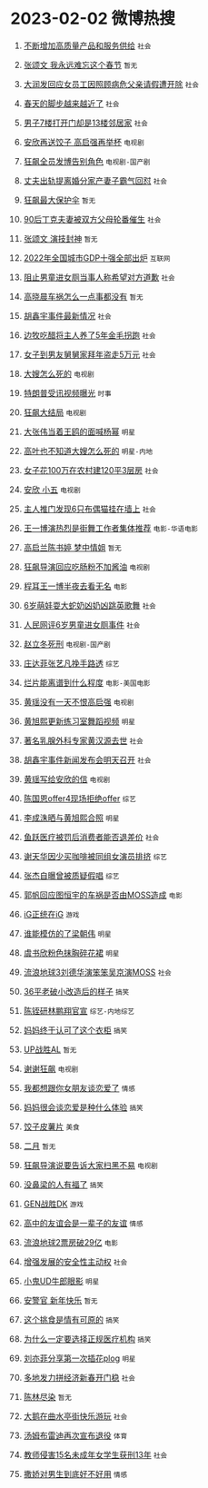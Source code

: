 # 2023-02-02 微博热搜 
1. [不断增加高质量产品和服务供给](https://m.weibo.cn/search?containerid=100103type%3D1%26t%3D10%26q%3D%23%E4%B8%8D%E6%96%AD%E5%A2%9E%E5%8A%A0%E9%AB%98%E8%B4%A8%E9%87%8F%E4%BA%A7%E5%93%81%E5%92%8C%E6%9C%8D%E5%8A%A1%E4%BE%9B%E7%BB%99%23&stream_entry_id=51&isnewpage=1&extparam=seat%3D1%26filter_type%3Drealtimehot%26c_type%3D51%26pos%3D0%26cate%3D10103%26dgr%3D0%26display_time%3D1675292669%26pre_seqid%3D167529266962501695498&luicode=10000011&lfid=106003type%3D25%26t%3D3%26disable_hot%3D1%26filter_type%3Drealtimehot) `社会` 

2. [张颂文 我永远难忘这个春节](https://m.weibo.cn/search?containerid=100103type%3D1%26t%3D10%26q%3D%E5%BC%A0%E9%A2%82%E6%96%87+%E6%88%91%E6%B0%B8%E8%BF%9C%E9%9A%BE%E5%BF%98%E8%BF%99%E4%B8%AA%E6%98%A5%E8%8A%82&stream_entry_id=31&isnewpage=1&extparam=seat%3D1%26q%3D%25E5%25BC%25A0%25E9%25A2%2582%25E6%2596%2587%2520%25E6%2588%2591%25E6%25B0%25B8%25E8%25BF%259C%25E9%259A%25BE%25E5%25BF%2598%25E8%25BF%2599%25E4%25B8%25AA%25E6%2598%25A5%25E8%258A%2582%26c_type%3D31%26dgr%3D0%26pos%3D0%26cate%3D5001%26band_rank%3D1%26lcate%3D5001%26filter_type%3Drealtimehot%26stream_entry_id%3D31%26realpos%3D1%26flag%3D16%26display_time%3D1675292669%26pre_seqid%3D167529266962501695498&luicode=10000011&lfid=106003type%3D25%26t%3D3%26disable_hot%3D1%26filter_type%3Drealtimehot) `暂无` 

3. [大润发回应女员工因照顾病危父亲请假遭开除](https://m.weibo.cn/search?containerid=100103type%3D1%26t%3D10%26q%3D%23%E5%A4%A7%E6%B6%A6%E5%8F%91%E5%9B%9E%E5%BA%94%E5%A5%B3%E5%91%98%E5%B7%A5%E5%9B%A0%E7%85%A7%E9%A1%BE%E7%97%85%E5%8D%B1%E7%88%B6%E4%BA%B2%E8%AF%B7%E5%81%87%E9%81%AD%E5%BC%80%E9%99%A4%23&stream_entry_id=31&isnewpage=1&extparam=seat%3D1%26q%3D%2523%25E5%25A4%25A7%25E6%25B6%25A6%25E5%258F%2591%25E5%259B%259E%25E5%25BA%2594%25E5%25A5%25B3%25E5%2591%2598%25E5%25B7%25A5%25E5%259B%25A0%25E7%2585%25A7%25E9%25A1%25BE%25E7%2597%2585%25E5%258D%25B1%25E7%2588%25B6%25E4%25BA%25B2%25E8%25AF%25B7%25E5%2581%2587%25E9%2581%25AD%25E5%25BC%2580%25E9%2599%25A4%2523%26c_type%3D31%26dgr%3D0%26pos%3D1%26cate%3D5001%26band_rank%3D2%26lcate%3D5001%26filter_type%3Drealtimehot%26stream_entry_id%3D31%26realpos%3D2%26flag%3D0%26display_time%3D1675292669%26pre_seqid%3D167529266962501695498&luicode=10000011&lfid=106003type%3D25%26t%3D3%26disable_hot%3D1%26filter_type%3Drealtimehot) `社会` 

4. [春天的脚步越来越近了](https://m.weibo.cn/search?containerid=100103type%3D1%26t%3D10%26q%3D%23%E6%98%A5%E5%A4%A9%E7%9A%84%E8%84%9A%E6%AD%A5%E8%B6%8A%E6%9D%A5%E8%B6%8A%E8%BF%91%E4%BA%86%23&stream_entry_id=31&isnewpage=1&extparam=seat%3D1%26q%3D%2523%25E6%2598%25A5%25E5%25A4%25A9%25E7%259A%2584%25E8%2584%259A%25E6%25AD%25A5%25E8%25B6%258A%25E6%259D%25A5%25E8%25B6%258A%25E8%25BF%2591%25E4%25BA%2586%2523%26c_type%3D31%26dgr%3D0%26pos%3D2%26cate%3D5001%26band_rank%3D3%26lcate%3D5001%26filter_type%3Drealtimehot%26stream_entry_id%3D31%26realpos%3D3%26flag%3D0%26display_time%3D1675292669%26pre_seqid%3D167529266962501695498&luicode=10000011&lfid=106003type%3D25%26t%3D3%26disable_hot%3D1%26filter_type%3Drealtimehot) `社会` 

5. [男子7楼打开门却是13楼邻居家](https://m.weibo.cn/search?containerid=100103type%3D1%26t%3D10%26q%3D%23%E7%94%B7%E5%AD%907%E6%A5%BC%E6%89%93%E5%BC%80%E9%97%A8%E5%8D%B4%E6%98%AF13%E6%A5%BC%E9%82%BB%E5%B1%85%E5%AE%B6%23&stream_entry_id=31&isnewpage=1&extparam=seat%3D1%26q%3D%2523%25E7%2594%25B7%25E5%25AD%25907%25E6%25A5%25BC%25E6%2589%2593%25E5%25BC%2580%25E9%2597%25A8%25E5%258D%25B4%25E6%2598%25AF13%25E6%25A5%25BC%25E9%2582%25BB%25E5%25B1%2585%25E5%25AE%25B6%2523%26c_type%3D31%26dgr%3D0%26pos%3D3%26cate%3D5001%26band_rank%3D4%26lcate%3D5001%26filter_type%3Drealtimehot%26stream_entry_id%3D31%26realpos%3D4%26flag%3D0%26display_time%3D1675292669%26pre_seqid%3D167529266962501695498&luicode=10000011&lfid=106003type%3D25%26t%3D3%26disable_hot%3D1%26filter_type%3Drealtimehot) `社会` 

6. [安欣再送饺子 高启强再举杯](https://m.weibo.cn/search?containerid=100103type%3D1%26t%3D10%26q%3D%23%E5%AE%89%E6%AC%A3%E5%86%8D%E9%80%81%E9%A5%BA%E5%AD%90+%E9%AB%98%E5%90%AF%E5%BC%BA%E5%86%8D%E4%B8%BE%E6%9D%AF%23&stream_entry_id=31&isnewpage=1&extparam=seat%3D1%26q%3D%2523%25E5%25AE%2589%25E6%25AC%25A3%25E5%2586%258D%25E9%2580%2581%25E9%25A5%25BA%25E5%25AD%2590%2520%25E9%25AB%2598%25E5%2590%25AF%25E5%25BC%25BA%25E5%2586%258D%25E4%25B8%25BE%25E6%259D%25AF%2523%26c_type%3D31%26dgr%3D0%26pos%3D4%26cate%3D5001%26band_rank%3D5%26lcate%3D5001%26filter_type%3Drealtimehot%26stream_entry_id%3D31%26realpos%3D5%26flag%3D16%26display_time%3D1675292669%26pre_seqid%3D167529266962501695498&luicode=10000011&lfid=106003type%3D25%26t%3D3%26disable_hot%3D1%26filter_type%3Drealtimehot) `电视剧` 

7. [狂飙全员发博告别角色](https://m.weibo.cn/search?containerid=100103type%3D1%26t%3D10%26q%3D%23%E7%8B%82%E9%A3%99%E5%85%A8%E5%91%98%E5%8F%91%E5%8D%9A%E5%91%8A%E5%88%AB%E8%A7%92%E8%89%B2%23&stream_entry_id=31&isnewpage=1&extparam=seat%3D1%26q%3D%2523%25E7%258B%2582%25E9%25A3%2599%25E5%2585%25A8%25E5%2591%2598%25E5%258F%2591%25E5%258D%259A%25E5%2591%258A%25E5%2588%25AB%25E8%25A7%2592%25E8%2589%25B2%2523%26c_type%3D31%26dgr%3D0%26pos%3D5%26cate%3D5001%26band_rank%3D6%26lcate%3D5001%26filter_type%3Drealtimehot%26stream_entry_id%3D31%26realpos%3D6%26flag%3D16%26display_time%3D1675292669%26pre_seqid%3D167529266962501695498&luicode=10000011&lfid=106003type%3D25%26t%3D3%26disable_hot%3D1%26filter_type%3Drealtimehot) `电视剧-国产剧` 

8. [丈夫出轨提离婚分家产妻子霸气回怼](https://m.weibo.cn/search?containerid=100103type%3D1%26t%3D10%26q%3D%23%E4%B8%88%E5%A4%AB%E5%87%BA%E8%BD%A8%E6%8F%90%E7%A6%BB%E5%A9%9A%E5%88%86%E5%AE%B6%E4%BA%A7%E5%A6%BB%E5%AD%90%E9%9C%B8%E6%B0%94%E5%9B%9E%E6%80%BC%23&stream_entry_id=31&isnewpage=1&extparam=seat%3D1%26q%3D%2523%25E4%25B8%2588%25E5%25A4%25AB%25E5%2587%25BA%25E8%25BD%25A8%25E6%258F%2590%25E7%25A6%25BB%25E5%25A9%259A%25E5%2588%2586%25E5%25AE%25B6%25E4%25BA%25A7%25E5%25A6%25BB%25E5%25AD%2590%25E9%259C%25B8%25E6%25B0%2594%25E5%259B%259E%25E6%2580%25BC%2523%26c_type%3D31%26dgr%3D0%26pos%3D6%26cate%3D5001%26band_rank%3D7%26lcate%3D5001%26filter_type%3Drealtimehot%26stream_entry_id%3D31%26realpos%3D7%26flag%3D0%26display_time%3D1675292669%26pre_seqid%3D167529266962501695498&luicode=10000011&lfid=106003type%3D25%26t%3D3%26disable_hot%3D1%26filter_type%3Drealtimehot) `社会` 

9. [狂飙最大保护伞](https://m.weibo.cn/search?containerid=100103type%3D1%26t%3D10%26q%3D%23%E7%8B%82%E9%A3%99%E6%9C%80%E5%A4%A7%E4%BF%9D%E6%8A%A4%E4%BC%9E%23&stream_entry_id=31&isnewpage=1&extparam=seat%3D1%26q%3D%2523%25E7%258B%2582%25E9%25A3%2599%25E6%259C%2580%25E5%25A4%25A7%25E4%25BF%259D%25E6%258A%25A4%25E4%25BC%259E%2523%26c_type%3D31%26dgr%3D0%26pos%3D7%26cate%3D5001%26band_rank%3D8%26lcate%3D5001%26filter_type%3Drealtimehot%26stream_entry_id%3D31%26realpos%3D8%26flag%3D0%26display_time%3D1675292669%26pre_seqid%3D167529266962501695498&luicode=10000011&lfid=106003type%3D25%26t%3D3%26disable_hot%3D1%26filter_type%3Drealtimehot) `暂无` 

10. [90后丁克夫妻被双方父母轮番催生](https://m.weibo.cn/search?containerid=100103type%3D1%26t%3D10%26q%3D%2390%E5%90%8E%E4%B8%81%E5%85%8B%E5%A4%AB%E5%A6%BB%E8%A2%AB%E5%8F%8C%E6%96%B9%E7%88%B6%E6%AF%8D%E8%BD%AE%E7%95%AA%E5%82%AC%E7%94%9F%23&stream_entry_id=31&isnewpage=1&extparam=seat%3D1%26q%3D%252390%25E5%2590%258E%25E4%25B8%2581%25E5%2585%258B%25E5%25A4%25AB%25E5%25A6%25BB%25E8%25A2%25AB%25E5%258F%258C%25E6%2596%25B9%25E7%2588%25B6%25E6%25AF%258D%25E8%25BD%25AE%25E7%2595%25AA%25E5%2582%25AC%25E7%2594%259F%2523%26c_type%3D31%26dgr%3D0%26pos%3D8%26cate%3D5001%26band_rank%3D9%26lcate%3D5001%26filter_type%3Drealtimehot%26stream_entry_id%3D31%26realpos%3D9%26flag%3D0%26display_time%3D1675292669%26pre_seqid%3D167529266962501695498&luicode=10000011&lfid=106003type%3D25%26t%3D3%26disable_hot%3D1%26filter_type%3Drealtimehot) `社会` 

11. [张颂文 演技封神](https://m.weibo.cn/search?containerid=100103type%3D1%26t%3D10%26q%3D%E5%BC%A0%E9%A2%82%E6%96%87+%E6%BC%94%E6%8A%80%E5%B0%81%E7%A5%9E&stream_entry_id=31&isnewpage=1&extparam=seat%3D1%26q%3D%25E5%25BC%25A0%25E9%25A2%2582%25E6%2596%2587%2520%25E6%25BC%2594%25E6%258A%2580%25E5%25B0%2581%25E7%25A5%259E%26c_type%3D31%26dgr%3D0%26pos%3D9%26cate%3D5001%26band_rank%3D10%26lcate%3D5001%26filter_type%3Drealtimehot%26stream_entry_id%3D31%26realpos%3D10%26flag%3D0%26display_time%3D1675292669%26pre_seqid%3D167529266962501695498&luicode=10000011&lfid=106003type%3D25%26t%3D3%26disable_hot%3D1%26filter_type%3Drealtimehot) `暂无` 

12. [2022年全国城市GDP十强全部出炉](https://m.weibo.cn/search?containerid=100103type%3D1%26t%3D10%26q%3D%232022%E5%B9%B4%E5%85%A8%E5%9B%BD%E5%9F%8E%E5%B8%82GDP%E5%8D%81%E5%BC%BA%E5%85%A8%E9%83%A8%E5%87%BA%E7%82%89%23&stream_entry_id=31&isnewpage=1&extparam=seat%3D1%26q%3D%25232022%25E5%25B9%25B4%25E5%2585%25A8%25E5%259B%25BD%25E5%259F%258E%25E5%25B8%2582GDP%25E5%258D%2581%25E5%25BC%25BA%25E5%2585%25A8%25E9%2583%25A8%25E5%2587%25BA%25E7%2582%2589%2523%26c_type%3D31%26dgr%3D0%26pos%3D10%26cate%3D5001%26band_rank%3D11%26lcate%3D5001%26filter_type%3Drealtimehot%26stream_entry_id%3D31%26realpos%3D11%26flag%3D1%26display_time%3D1675292669%26pre_seqid%3D167529266962501695498&luicode=10000011&lfid=106003type%3D25%26t%3D3%26disable_hot%3D1%26filter_type%3Drealtimehot) `互联网` 

13. [阻止男童进女厕当事人称希望对方道歉](https://m.weibo.cn/search?containerid=100103type%3D1%26t%3D10%26q%3D%23%E9%98%BB%E6%AD%A2%E7%94%B7%E7%AB%A5%E8%BF%9B%E5%A5%B3%E5%8E%95%E5%BD%93%E4%BA%8B%E4%BA%BA%E7%A7%B0%E5%B8%8C%E6%9C%9B%E5%AF%B9%E6%96%B9%E9%81%93%E6%AD%89%23&stream_entry_id=31&isnewpage=1&extparam=seat%3D1%26q%3D%2523%25E9%2598%25BB%25E6%25AD%25A2%25E7%2594%25B7%25E7%25AB%25A5%25E8%25BF%259B%25E5%25A5%25B3%25E5%258E%2595%25E5%25BD%2593%25E4%25BA%258B%25E4%25BA%25BA%25E7%25A7%25B0%25E5%25B8%258C%25E6%259C%259B%25E5%25AF%25B9%25E6%2596%25B9%25E9%2581%2593%25E6%25AD%2589%2523%26c_type%3D31%26dgr%3D0%26pos%3D11%26cate%3D5001%26band_rank%3D12%26lcate%3D5001%26filter_type%3Drealtimehot%26stream_entry_id%3D31%26realpos%3D12%26flag%3D0%26display_time%3D1675292669%26pre_seqid%3D167529266962501695498&luicode=10000011&lfid=106003type%3D25%26t%3D3%26disable_hot%3D1%26filter_type%3Drealtimehot) `社会` 

14. [高晓晨车祸怎么一点事都没有](https://m.weibo.cn/search?containerid=100103type%3D1%26t%3D10%26q%3D%E9%AB%98%E6%99%93%E6%99%A8%E8%BD%A6%E7%A5%B8%E6%80%8E%E4%B9%88%E4%B8%80%E7%82%B9%E4%BA%8B%E9%83%BD%E6%B2%A1%E6%9C%89&stream_entry_id=31&isnewpage=1&extparam=seat%3D1%26q%3D%25E9%25AB%2598%25E6%2599%2593%25E6%2599%25A8%25E8%25BD%25A6%25E7%25A5%25B8%25E6%2580%258E%25E4%25B9%2588%25E4%25B8%2580%25E7%2582%25B9%25E4%25BA%258B%25E9%2583%25BD%25E6%25B2%25A1%25E6%259C%2589%26c_type%3D31%26dgr%3D0%26pos%3D12%26cate%3D5001%26band_rank%3D13%26lcate%3D5001%26filter_type%3Drealtimehot%26stream_entry_id%3D31%26realpos%3D13%26flag%3D0%26display_time%3D1675292669%26pre_seqid%3D167529266962501695498&luicode=10000011&lfid=106003type%3D25%26t%3D3%26disable_hot%3D1%26filter_type%3Drealtimehot) `暂无` 

15. [胡鑫宇事件最新情况](https://m.weibo.cn/search?containerid=100103type%3D1%26t%3D10%26q%3D%23%E8%83%A1%E9%91%AB%E5%AE%87%E4%BA%8B%E4%BB%B6%E6%9C%80%E6%96%B0%E6%83%85%E5%86%B5%23&stream_entry_id=31&isnewpage=1&extparam=seat%3D1%26q%3D%2523%25E8%2583%25A1%25E9%2591%25AB%25E5%25AE%2587%25E4%25BA%258B%25E4%25BB%25B6%25E6%259C%2580%25E6%2596%25B0%25E6%2583%2585%25E5%2586%25B5%2523%26c_type%3D31%26dgr%3D0%26pos%3D13%26cate%3D5001%26band_rank%3D14%26lcate%3D5001%26filter_type%3Drealtimehot%26stream_entry_id%3D31%26realpos%3D14%26flag%3D0%26display_time%3D1675292669%26pre_seqid%3D167529266962501695498&luicode=10000011&lfid=106003type%3D25%26t%3D3%26disable_hot%3D1%26filter_type%3Drealtimehot) `社会` 

16. [边牧吃醋将主人养了5年金毛拐跑](https://m.weibo.cn/search?containerid=100103type%3D1%26t%3D10%26q%3D%23%E8%BE%B9%E7%89%A7%E5%90%83%E9%86%8B%E5%B0%86%E4%B8%BB%E4%BA%BA%E5%85%BB%E4%BA%865%E5%B9%B4%E9%87%91%E6%AF%9B%E6%8B%90%E8%B7%91%23&stream_entry_id=31&isnewpage=1&extparam=seat%3D1%26q%3D%2523%25E8%25BE%25B9%25E7%2589%25A7%25E5%2590%2583%25E9%2586%258B%25E5%25B0%2586%25E4%25B8%25BB%25E4%25BA%25BA%25E5%2585%25BB%25E4%25BA%25865%25E5%25B9%25B4%25E9%2587%2591%25E6%25AF%259B%25E6%258B%2590%25E8%25B7%2591%2523%26c_type%3D31%26dgr%3D0%26pos%3D14%26cate%3D5001%26band_rank%3D15%26lcate%3D5001%26filter_type%3Drealtimehot%26stream_entry_id%3D31%26realpos%3D15%26flag%3D0%26display_time%3D1675292669%26pre_seqid%3D167529266962501695498&luicode=10000011&lfid=106003type%3D25%26t%3D3%26disable_hot%3D1%26filter_type%3Drealtimehot) `社会` 

17. [女子到男友舅舅家拜年盗走5万元](https://m.weibo.cn/search?containerid=100103type%3D1%26t%3D10%26q%3D%23%E5%A5%B3%E5%AD%90%E5%88%B0%E7%94%B7%E5%8F%8B%E8%88%85%E8%88%85%E5%AE%B6%E6%8B%9C%E5%B9%B4%E7%9B%97%E8%B5%B05%E4%B8%87%E5%85%83%23&stream_entry_id=31&isnewpage=1&extparam=seat%3D1%26q%3D%2523%25E5%25A5%25B3%25E5%25AD%2590%25E5%2588%25B0%25E7%2594%25B7%25E5%258F%258B%25E8%2588%2585%25E8%2588%2585%25E5%25AE%25B6%25E6%258B%259C%25E5%25B9%25B4%25E7%259B%2597%25E8%25B5%25B05%25E4%25B8%2587%25E5%2585%2583%2523%26c_type%3D31%26dgr%3D0%26pos%3D15%26cate%3D5001%26band_rank%3D16%26lcate%3D5001%26filter_type%3Drealtimehot%26stream_entry_id%3D31%26realpos%3D16%26flag%3D0%26display_time%3D1675292669%26pre_seqid%3D167529266962501695498&luicode=10000011&lfid=106003type%3D25%26t%3D3%26disable_hot%3D1%26filter_type%3Drealtimehot) `社会` 

18. [大嫂怎么死的](https://m.weibo.cn/search?containerid=100103type%3D1%26t%3D10%26q%3D%23%E5%A4%A7%E5%AB%82%E6%80%8E%E4%B9%88%E6%AD%BB%E7%9A%84%23&stream_entry_id=31&isnewpage=1&extparam=seat%3D1%26q%3D%2523%25E5%25A4%25A7%25E5%25AB%2582%25E6%2580%258E%25E4%25B9%2588%25E6%25AD%25BB%25E7%259A%2584%2523%26c_type%3D31%26dgr%3D0%26pos%3D16%26cate%3D5001%26band_rank%3D17%26lcate%3D5001%26filter_type%3Drealtimehot%26stream_entry_id%3D31%26realpos%3D17%26flag%3D0%26display_time%3D1675292669%26pre_seqid%3D167529266962501695498&luicode=10000011&lfid=106003type%3D25%26t%3D3%26disable_hot%3D1%26filter_type%3Drealtimehot) `电视剧` 

19. [特朗普受讯视频曝光](https://m.weibo.cn/search?containerid=100103type%3D1%26t%3D10%26q%3D%23%E7%89%B9%E6%9C%97%E6%99%AE%E5%8F%97%E8%AE%AF%E8%A7%86%E9%A2%91%E6%9B%9D%E5%85%89%23&stream_entry_id=31&isnewpage=1&extparam=seat%3D1%26q%3D%2523%25E7%2589%25B9%25E6%259C%2597%25E6%2599%25AE%25E5%258F%2597%25E8%25AE%25AF%25E8%25A7%2586%25E9%25A2%2591%25E6%259B%259D%25E5%2585%2589%2523%26c_type%3D31%26dgr%3D0%26pos%3D17%26cate%3D5001%26band_rank%3D18%26lcate%3D5001%26filter_type%3Drealtimehot%26stream_entry_id%3D31%26realpos%3D18%26flag%3D0%26display_time%3D1675292669%26pre_seqid%3D167529266962501695498&luicode=10000011&lfid=106003type%3D25%26t%3D3%26disable_hot%3D1%26filter_type%3Drealtimehot) `时事` 

20. [狂飙大结局](https://m.weibo.cn/search?containerid=100103type%3D1%26t%3D10%26q%3D%23%E7%8B%82%E9%A3%99%E5%A4%A7%E7%BB%93%E5%B1%80%23&stream_entry_id=31&isnewpage=1&extparam=seat%3D1%26q%3D%2523%25E7%258B%2582%25E9%25A3%2599%25E5%25A4%25A7%25E7%25BB%2593%25E5%25B1%2580%2523%26c_type%3D31%26dgr%3D0%26pos%3D18%26cate%3D5001%26band_rank%3D19%26lcate%3D5001%26filter_type%3Drealtimehot%26stream_entry_id%3D31%26realpos%3D19%26flag%3D0%26display_time%3D1675292669%26pre_seqid%3D167529266962501695498&luicode=10000011&lfid=106003type%3D25%26t%3D3%26disable_hot%3D1%26filter_type%3Drealtimehot) `电视剧` 

21. [大张伟当着王鸥的面喊杨幂](https://m.weibo.cn/search?containerid=100103type%3D1%26t%3D10%26q%3D%23%E5%A4%A7%E5%BC%A0%E4%BC%9F%E5%BD%93%E7%9D%80%E7%8E%8B%E9%B8%A5%E7%9A%84%E9%9D%A2%E5%96%8A%E6%9D%A8%E5%B9%82%23&stream_entry_id=31&isnewpage=1&extparam=seat%3D1%26q%3D%2523%25E5%25A4%25A7%25E5%25BC%25A0%25E4%25BC%259F%25E5%25BD%2593%25E7%259D%2580%25E7%258E%258B%25E9%25B8%25A5%25E7%259A%2584%25E9%259D%25A2%25E5%2596%258A%25E6%259D%25A8%25E5%25B9%2582%2523%26c_type%3D31%26dgr%3D0%26pos%3D19%26cate%3D5001%26band_rank%3D20%26lcate%3D5001%26filter_type%3Drealtimehot%26stream_entry_id%3D31%26realpos%3D20%26flag%3D2%26display_time%3D1675292669%26pre_seqid%3D167529266962501695498&luicode=10000011&lfid=106003type%3D25%26t%3D3%26disable_hot%3D1%26filter_type%3Drealtimehot) `明星` 

22. [高叶也不知道大嫂怎么死的](https://m.weibo.cn/search?containerid=100103type%3D1%26t%3D10%26q%3D%23%E9%AB%98%E5%8F%B6%E4%B9%9F%E4%B8%8D%E7%9F%A5%E9%81%93%E5%A4%A7%E5%AB%82%E6%80%8E%E4%B9%88%E6%AD%BB%E7%9A%84%23&stream_entry_id=31&isnewpage=1&extparam=seat%3D1%26q%3D%2523%25E9%25AB%2598%25E5%258F%25B6%25E4%25B9%259F%25E4%25B8%258D%25E7%259F%25A5%25E9%2581%2593%25E5%25A4%25A7%25E5%25AB%2582%25E6%2580%258E%25E4%25B9%2588%25E6%25AD%25BB%25E7%259A%2584%2523%26c_type%3D31%26dgr%3D0%26pos%3D20%26cate%3D5001%26band_rank%3D21%26lcate%3D5001%26filter_type%3Drealtimehot%26stream_entry_id%3D31%26realpos%3D21%26flag%3D0%26display_time%3D1675292669%26pre_seqid%3D167529266962501695498&luicode=10000011&lfid=106003type%3D25%26t%3D3%26disable_hot%3D1%26filter_type%3Drealtimehot) `明星-内地` 

23. [女子花100万在农村建120平3层房](https://m.weibo.cn/search?containerid=100103type%3D1%26t%3D10%26q%3D%23%E5%A5%B3%E5%AD%90%E8%8A%B1100%E4%B8%87%E5%9C%A8%E5%86%9C%E6%9D%91%E5%BB%BA120%E5%B9%B33%E5%B1%82%E6%88%BF%23&stream_entry_id=31&isnewpage=1&extparam=seat%3D1%26q%3D%2523%25E5%25A5%25B3%25E5%25AD%2590%25E8%258A%25B1100%25E4%25B8%2587%25E5%259C%25A8%25E5%2586%259C%25E6%259D%2591%25E5%25BB%25BA120%25E5%25B9%25B33%25E5%25B1%2582%25E6%2588%25BF%2523%26c_type%3D31%26dgr%3D0%26pos%3D21%26cate%3D5001%26band_rank%3D22%26lcate%3D5001%26filter_type%3Drealtimehot%26stream_entry_id%3D31%26realpos%3D22%26flag%3D0%26display_time%3D1675292669%26pre_seqid%3D167529266962501695498&luicode=10000011&lfid=106003type%3D25%26t%3D3%26disable_hot%3D1%26filter_type%3Drealtimehot) `社会` 

24. [安欣 小五](https://m.weibo.cn/search?containerid=100103type%3D1%26t%3D10%26q%3D%23%E5%AE%89%E6%AC%A3+%E5%B0%8F%E4%BA%94%23&stream_entry_id=31&isnewpage=1&extparam=seat%3D1%26q%3D%2523%25E5%25AE%2589%25E6%25AC%25A3%2520%25E5%25B0%258F%25E4%25BA%2594%2523%26c_type%3D31%26dgr%3D0%26pos%3D22%26cate%3D5001%26band_rank%3D23%26lcate%3D5001%26filter_type%3Drealtimehot%26stream_entry_id%3D31%26realpos%3D23%26flag%3D0%26display_time%3D1675292669%26pre_seqid%3D167529266962501695498&luicode=10000011&lfid=106003type%3D25%26t%3D3%26disable_hot%3D1%26filter_type%3Drealtimehot) `电视剧` 

25. [主人推门发现6只布偶猫挂在墙上](https://m.weibo.cn/search?containerid=100103type%3D1%26t%3D10%26q%3D%23%E4%B8%BB%E4%BA%BA%E6%8E%A8%E9%97%A8%E5%8F%91%E7%8E%B06%E5%8F%AA%E5%B8%83%E5%81%B6%E7%8C%AB%E6%8C%82%E5%9C%A8%E5%A2%99%E4%B8%8A%23&stream_entry_id=31&isnewpage=1&extparam=seat%3D1%26q%3D%2523%25E4%25B8%25BB%25E4%25BA%25BA%25E6%258E%25A8%25E9%2597%25A8%25E5%258F%2591%25E7%258E%25B06%25E5%258F%25AA%25E5%25B8%2583%25E5%2581%25B6%25E7%258C%25AB%25E6%258C%2582%25E5%259C%25A8%25E5%25A2%2599%25E4%25B8%258A%2523%26c_type%3D31%26dgr%3D0%26pos%3D23%26cate%3D5001%26band_rank%3D24%26lcate%3D5001%26filter_type%3Drealtimehot%26stream_entry_id%3D31%26realpos%3D24%26flag%3D0%26display_time%3D1675292669%26pre_seqid%3D167529266962501695498&luicode=10000011&lfid=106003type%3D25%26t%3D3%26disable_hot%3D1%26filter_type%3Drealtimehot) `社会` 

26. [王一博演热烈是街舞工作者集体推荐](https://m.weibo.cn/search?containerid=100103type%3D1%26t%3D10%26q%3D%23%E7%8E%8B%E4%B8%80%E5%8D%9A%E6%BC%94%E7%83%AD%E7%83%88%E6%98%AF%E8%A1%97%E8%88%9E%E5%B7%A5%E4%BD%9C%E8%80%85%E9%9B%86%E4%BD%93%E6%8E%A8%E8%8D%90%23&stream_entry_id=31&isnewpage=1&extparam=seat%3D1%26q%3D%2523%25E7%258E%258B%25E4%25B8%2580%25E5%258D%259A%25E6%25BC%2594%25E7%2583%25AD%25E7%2583%2588%25E6%2598%25AF%25E8%25A1%2597%25E8%2588%259E%25E5%25B7%25A5%25E4%25BD%259C%25E8%2580%2585%25E9%259B%2586%25E4%25BD%2593%25E6%258E%25A8%25E8%258D%2590%2523%26c_type%3D31%26dgr%3D0%26pos%3D24%26cate%3D5001%26band_rank%3D25%26lcate%3D5001%26filter_type%3Drealtimehot%26stream_entry_id%3D31%26realpos%3D25%26flag%3D0%26display_time%3D1675292669%26pre_seqid%3D167529266962501695498&luicode=10000011&lfid=106003type%3D25%26t%3D3%26disable_hot%3D1%26filter_type%3Drealtimehot) `电影-华语电影` 

27. [高启兰陈书婷 梦中情姐](https://m.weibo.cn/search?containerid=100103type%3D1%26t%3D10%26q%3D%E9%AB%98%E5%90%AF%E5%85%B0%E9%99%88%E4%B9%A6%E5%A9%B7+%E6%A2%A6%E4%B8%AD%E6%83%85%E5%A7%90&stream_entry_id=31&isnewpage=1&extparam=seat%3D1%26q%3D%25E9%25AB%2598%25E5%2590%25AF%25E5%2585%25B0%25E9%2599%2588%25E4%25B9%25A6%25E5%25A9%25B7%2520%25E6%25A2%25A6%25E4%25B8%25AD%25E6%2583%2585%25E5%25A7%2590%26c_type%3D31%26dgr%3D0%26pos%3D25%26cate%3D5001%26band_rank%3D26%26lcate%3D5001%26filter_type%3Drealtimehot%26stream_entry_id%3D31%26realpos%3D26%26flag%3D0%26display_time%3D1675292669%26pre_seqid%3D167529266962501695498&luicode=10000011&lfid=106003type%3D25%26t%3D3%26disable_hot%3D1%26filter_type%3Drealtimehot) `暂无` 

28. [狂飙导演回应吃肠粉不加酱油](https://m.weibo.cn/search?containerid=100103type%3D1%26t%3D10%26q%3D%23%E7%8B%82%E9%A3%99%E5%AF%BC%E6%BC%94%E5%9B%9E%E5%BA%94%E5%90%83%E8%82%A0%E7%B2%89%E4%B8%8D%E5%8A%A0%E9%85%B1%E6%B2%B9%23&stream_entry_id=31&isnewpage=1&extparam=seat%3D1%26q%3D%2523%25E7%258B%2582%25E9%25A3%2599%25E5%25AF%25BC%25E6%25BC%2594%25E5%259B%259E%25E5%25BA%2594%25E5%2590%2583%25E8%2582%25A0%25E7%25B2%2589%25E4%25B8%258D%25E5%258A%25A0%25E9%2585%25B1%25E6%25B2%25B9%2523%26c_type%3D31%26dgr%3D0%26pos%3D26%26cate%3D5001%26band_rank%3D27%26lcate%3D5001%26filter_type%3Drealtimehot%26stream_entry_id%3D31%26realpos%3D27%26flag%3D0%26display_time%3D1675292669%26pre_seqid%3D167529266962501695498&luicode=10000011&lfid=106003type%3D25%26t%3D3%26disable_hot%3D1%26filter_type%3Drealtimehot) `电视剧` 

29. [程耳王一博半夜去看无名](https://m.weibo.cn/search?containerid=100103type%3D1%26t%3D10%26q%3D%23%E7%A8%8B%E8%80%B3%E7%8E%8B%E4%B8%80%E5%8D%9A%E5%8D%8A%E5%A4%9C%E5%8E%BB%E7%9C%8B%E6%97%A0%E5%90%8D%23&stream_entry_id=31&isnewpage=1&extparam=seat%3D1%26q%3D%2523%25E7%25A8%258B%25E8%2580%25B3%25E7%258E%258B%25E4%25B8%2580%25E5%258D%259A%25E5%258D%258A%25E5%25A4%259C%25E5%258E%25BB%25E7%259C%258B%25E6%2597%25A0%25E5%2590%258D%2523%26c_type%3D31%26dgr%3D0%26pos%3D27%26cate%3D5001%26band_rank%3D28%26lcate%3D5001%26filter_type%3Drealtimehot%26stream_entry_id%3D31%26realpos%3D28%26flag%3D0%26display_time%3D1675292669%26pre_seqid%3D167529266962501695498&luicode=10000011&lfid=106003type%3D25%26t%3D3%26disable_hot%3D1%26filter_type%3Drealtimehot) `电影` 

30. [6岁萌娃耍大蛇奶凶奶凶跳英歌舞](https://m.weibo.cn/search?containerid=100103type%3D1%26t%3D10%26q%3D%236%E5%B2%81%E8%90%8C%E5%A8%83%E8%80%8D%E5%A4%A7%E8%9B%87%E5%A5%B6%E5%87%B6%E5%A5%B6%E5%87%B6%E8%B7%B3%E8%8B%B1%E6%AD%8C%E8%88%9E%23&stream_entry_id=31&isnewpage=1&extparam=seat%3D1%26q%3D%25236%25E5%25B2%2581%25E8%2590%258C%25E5%25A8%2583%25E8%2580%258D%25E5%25A4%25A7%25E8%259B%2587%25E5%25A5%25B6%25E5%2587%25B6%25E5%25A5%25B6%25E5%2587%25B6%25E8%25B7%25B3%25E8%258B%25B1%25E6%25AD%258C%25E8%2588%259E%2523%26c_type%3D31%26dgr%3D0%26pos%3D28%26cate%3D5001%26band_rank%3D29%26lcate%3D5001%26filter_type%3Drealtimehot%26stream_entry_id%3D31%26realpos%3D29%26flag%3D1%26display_time%3D1675292669%26pre_seqid%3D167529266962501695498&luicode=10000011&lfid=106003type%3D25%26t%3D3%26disable_hot%3D1%26filter_type%3Drealtimehot) `社会` 

31. [人民网评6岁男童进女厕事件](https://m.weibo.cn/search?containerid=100103type%3D1%26t%3D10%26q%3D%23%E4%BA%BA%E6%B0%91%E7%BD%91%E8%AF%846%E5%B2%81%E7%94%B7%E7%AB%A5%E8%BF%9B%E5%A5%B3%E5%8E%95%E4%BA%8B%E4%BB%B6%23&stream_entry_id=31&isnewpage=1&extparam=seat%3D1%26q%3D%2523%25E4%25BA%25BA%25E6%25B0%2591%25E7%25BD%2591%25E8%25AF%25846%25E5%25B2%2581%25E7%2594%25B7%25E7%25AB%25A5%25E8%25BF%259B%25E5%25A5%25B3%25E5%258E%2595%25E4%25BA%258B%25E4%25BB%25B6%2523%26c_type%3D31%26dgr%3D0%26pos%3D29%26cate%3D5001%26band_rank%3D30%26lcate%3D5001%26filter_type%3Drealtimehot%26stream_entry_id%3D31%26realpos%3D30%26flag%3D0%26display_time%3D1675292669%26pre_seqid%3D167529266962501695498&luicode=10000011&lfid=106003type%3D25%26t%3D3%26disable_hot%3D1%26filter_type%3Drealtimehot) `社会` 

32. [赵立冬死刑](https://m.weibo.cn/search?containerid=100103type%3D1%26t%3D10%26q%3D%23%E8%B5%B5%E7%AB%8B%E5%86%AC%E6%AD%BB%E5%88%91%23&stream_entry_id=31&isnewpage=1&extparam=seat%3D1%26q%3D%2523%25E8%25B5%25B5%25E7%25AB%258B%25E5%2586%25AC%25E6%25AD%25BB%25E5%2588%2591%2523%26c_type%3D31%26dgr%3D0%26pos%3D30%26cate%3D5001%26band_rank%3D31%26lcate%3D5001%26filter_type%3Drealtimehot%26stream_entry_id%3D31%26realpos%3D31%26flag%3D0%26display_time%3D1675292669%26pre_seqid%3D167529266962501695498&luicode=10000011&lfid=106003type%3D25%26t%3D3%26disable_hot%3D1%26filter_type%3Drealtimehot) `电视剧-国产剧` 

33. [庄达菲张艺凡挽手路透](https://m.weibo.cn/search?containerid=100103type%3D1%26t%3D10%26q%3D%23%E5%BA%84%E8%BE%BE%E8%8F%B2%E5%BC%A0%E8%89%BA%E5%87%A1%E6%8C%BD%E6%89%8B%E8%B7%AF%E9%80%8F%23&stream_entry_id=31&isnewpage=1&extparam=seat%3D1%26q%3D%2523%25E5%25BA%2584%25E8%25BE%25BE%25E8%258F%25B2%25E5%25BC%25A0%25E8%2589%25BA%25E5%2587%25A1%25E6%258C%25BD%25E6%2589%258B%25E8%25B7%25AF%25E9%2580%258F%2523%26c_type%3D31%26dgr%3D0%26pos%3D31%26cate%3D5001%26band_rank%3D32%26lcate%3D5001%26filter_type%3Drealtimehot%26stream_entry_id%3D31%26realpos%3D32%26flag%3D1%26display_time%3D1675292669%26pre_seqid%3D167529266962501695498&luicode=10000011&lfid=106003type%3D25%26t%3D3%26disable_hot%3D1%26filter_type%3Drealtimehot) `综艺` 

34. [烂片能离谱到什么程度](https://m.weibo.cn/search?containerid=100103type%3D1%26t%3D10%26q%3D%23%E7%83%82%E7%89%87%E8%83%BD%E7%A6%BB%E8%B0%B1%E5%88%B0%E4%BB%80%E4%B9%88%E7%A8%8B%E5%BA%A6%23&stream_entry_id=31&isnewpage=1&extparam=seat%3D1%26q%3D%2523%25E7%2583%2582%25E7%2589%2587%25E8%2583%25BD%25E7%25A6%25BB%25E8%25B0%25B1%25E5%2588%25B0%25E4%25BB%2580%25E4%25B9%2588%25E7%25A8%258B%25E5%25BA%25A6%2523%26c_type%3D31%26dgr%3D0%26pos%3D32%26cate%3D5001%26band_rank%3D33%26lcate%3D5001%26filter_type%3Drealtimehot%26stream_entry_id%3D31%26realpos%3D33%26flag%3D0%26display_time%3D1675292669%26pre_seqid%3D167529266962501695498&luicode=10000011&lfid=106003type%3D25%26t%3D3%26disable_hot%3D1%26filter_type%3Drealtimehot) `电影-美国电影` 

35. [黄瑶没有一天不恨高启强](https://m.weibo.cn/search?containerid=100103type%3D1%26t%3D10%26q%3D%23%E9%BB%84%E7%91%B6%E6%B2%A1%E6%9C%89%E4%B8%80%E5%A4%A9%E4%B8%8D%E6%81%A8%E9%AB%98%E5%90%AF%E5%BC%BA%23&stream_entry_id=31&isnewpage=1&extparam=seat%3D1%26q%3D%2523%25E9%25BB%2584%25E7%2591%25B6%25E6%25B2%25A1%25E6%259C%2589%25E4%25B8%2580%25E5%25A4%25A9%25E4%25B8%258D%25E6%2581%25A8%25E9%25AB%2598%25E5%2590%25AF%25E5%25BC%25BA%2523%26c_type%3D31%26dgr%3D0%26pos%3D33%26cate%3D5001%26band_rank%3D34%26lcate%3D5001%26filter_type%3Drealtimehot%26stream_entry_id%3D31%26realpos%3D34%26flag%3D0%26display_time%3D1675292669%26pre_seqid%3D167529266962501695498&luicode=10000011&lfid=106003type%3D25%26t%3D3%26disable_hot%3D1%26filter_type%3Drealtimehot) `电视剧` 

36. [黄旭熙更新练习室舞蹈视频](https://m.weibo.cn/search?containerid=100103type%3D1%26t%3D10%26q%3D%23%E9%BB%84%E6%97%AD%E7%86%99%E6%9B%B4%E6%96%B0%E7%BB%83%E4%B9%A0%E5%AE%A4%E8%88%9E%E8%B9%88%E8%A7%86%E9%A2%91%23&stream_entry_id=31&isnewpage=1&extparam=seat%3D1%26q%3D%2523%25E9%25BB%2584%25E6%2597%25AD%25E7%2586%2599%25E6%259B%25B4%25E6%2596%25B0%25E7%25BB%2583%25E4%25B9%25A0%25E5%25AE%25A4%25E8%2588%259E%25E8%25B9%2588%25E8%25A7%2586%25E9%25A2%2591%2523%26c_type%3D31%26dgr%3D0%26pos%3D34%26cate%3D5001%26band_rank%3D35%26lcate%3D5001%26filter_type%3Drealtimehot%26stream_entry_id%3D31%26realpos%3D35%26flag%3D0%26display_time%3D1675292669%26pre_seqid%3D167529266962501695498&luicode=10000011&lfid=106003type%3D25%26t%3D3%26disable_hot%3D1%26filter_type%3Drealtimehot) `明星` 

37. [著名乳腺外科专家黄汉源去世](https://m.weibo.cn/search?containerid=100103type%3D1%26t%3D10%26q%3D%23%E8%91%97%E5%90%8D%E4%B9%B3%E8%85%BA%E5%A4%96%E7%A7%91%E4%B8%93%E5%AE%B6%E9%BB%84%E6%B1%89%E6%BA%90%E5%8E%BB%E4%B8%96%23&stream_entry_id=31&isnewpage=1&extparam=seat%3D1%26q%3D%2523%25E8%2591%2597%25E5%2590%258D%25E4%25B9%25B3%25E8%2585%25BA%25E5%25A4%2596%25E7%25A7%2591%25E4%25B8%2593%25E5%25AE%25B6%25E9%25BB%2584%25E6%25B1%2589%25E6%25BA%2590%25E5%258E%25BB%25E4%25B8%2596%2523%26c_type%3D31%26dgr%3D0%26pos%3D35%26cate%3D5001%26band_rank%3D36%26lcate%3D5001%26filter_type%3Drealtimehot%26stream_entry_id%3D31%26realpos%3D36%26flag%3D0%26display_time%3D1675292669%26pre_seqid%3D167529266962501695498&luicode=10000011&lfid=106003type%3D25%26t%3D3%26disable_hot%3D1%26filter_type%3Drealtimehot) `社会` 

38. [胡鑫宇事件新闻发布会明天召开](https://m.weibo.cn/search?containerid=100103type%3D1%26t%3D10%26q%3D%23%E8%83%A1%E9%91%AB%E5%AE%87%E4%BA%8B%E4%BB%B6%E6%96%B0%E9%97%BB%E5%8F%91%E5%B8%83%E4%BC%9A%E6%98%8E%E5%A4%A9%E5%8F%AC%E5%BC%80%23&stream_entry_id=31&isnewpage=1&extparam=seat%3D1%26q%3D%2523%25E8%2583%25A1%25E9%2591%25AB%25E5%25AE%2587%25E4%25BA%258B%25E4%25BB%25B6%25E6%2596%25B0%25E9%2597%25BB%25E5%258F%2591%25E5%25B8%2583%25E4%25BC%259A%25E6%2598%258E%25E5%25A4%25A9%25E5%258F%25AC%25E5%25BC%2580%2523%26c_type%3D31%26dgr%3D0%26pos%3D36%26cate%3D5001%26band_rank%3D37%26lcate%3D5001%26filter_type%3Drealtimehot%26stream_entry_id%3D31%26realpos%3D37%26flag%3D0%26display_time%3D1675292669%26pre_seqid%3D167529266962501695498&luicode=10000011&lfid=106003type%3D25%26t%3D3%26disable_hot%3D1%26filter_type%3Drealtimehot) `社会` 

39. [黄瑶写给安欣的信](https://m.weibo.cn/search?containerid=100103type%3D1%26t%3D10%26q%3D%23%E9%BB%84%E7%91%B6%E5%86%99%E7%BB%99%E5%AE%89%E6%AC%A3%E7%9A%84%E4%BF%A1%23&stream_entry_id=31&isnewpage=1&extparam=seat%3D1%26q%3D%2523%25E9%25BB%2584%25E7%2591%25B6%25E5%2586%2599%25E7%25BB%2599%25E5%25AE%2589%25E6%25AC%25A3%25E7%259A%2584%25E4%25BF%25A1%2523%26c_type%3D31%26dgr%3D0%26pos%3D37%26cate%3D5001%26band_rank%3D38%26lcate%3D5001%26filter_type%3Drealtimehot%26stream_entry_id%3D31%26realpos%3D38%26flag%3D0%26display_time%3D1675292669%26pre_seqid%3D167529266962501695498&luicode=10000011&lfid=106003type%3D25%26t%3D3%26disable_hot%3D1%26filter_type%3Drealtimehot) `电视剧` 

40. [陈国恩offer4现场拒绝offer](https://m.weibo.cn/search?containerid=100103type%3D1%26t%3D10%26q%3D%23%E9%99%88%E5%9B%BD%E6%81%A9offer4%E7%8E%B0%E5%9C%BA%E6%8B%92%E7%BB%9Doffer%23&stream_entry_id=31&isnewpage=1&extparam=seat%3D1%26q%3D%2523%25E9%2599%2588%25E5%259B%25BD%25E6%2581%25A9offer4%25E7%258E%25B0%25E5%259C%25BA%25E6%258B%2592%25E7%25BB%259Doffer%2523%26c_type%3D31%26dgr%3D0%26pos%3D38%26cate%3D5001%26band_rank%3D39%26lcate%3D5001%26filter_type%3Drealtimehot%26stream_entry_id%3D31%26realpos%3D39%26flag%3D0%26display_time%3D1675292669%26pre_seqid%3D167529266962501695498&luicode=10000011&lfid=106003type%3D25%26t%3D3%26disable_hot%3D1%26filter_type%3Drealtimehot) `综艺` 

41. [李成洙晒与黄旭熙合照](https://m.weibo.cn/search?containerid=100103type%3D1%26t%3D10%26q%3D%23%E6%9D%8E%E6%88%90%E6%B4%99%E6%99%92%E4%B8%8E%E9%BB%84%E6%97%AD%E7%86%99%E5%90%88%E7%85%A7%23&stream_entry_id=31&isnewpage=1&extparam=seat%3D1%26q%3D%2523%25E6%259D%258E%25E6%2588%2590%25E6%25B4%2599%25E6%2599%2592%25E4%25B8%258E%25E9%25BB%2584%25E6%2597%25AD%25E7%2586%2599%25E5%2590%2588%25E7%2585%25A7%2523%26c_type%3D31%26dgr%3D0%26pos%3D39%26cate%3D5001%26band_rank%3D40%26lcate%3D5001%26filter_type%3Drealtimehot%26stream_entry_id%3D31%26realpos%3D40%26flag%3D0%26display_time%3D1675292669%26pre_seqid%3D167529266962501695498&luicode=10000011&lfid=106003type%3D25%26t%3D3%26disable_hot%3D1%26filter_type%3Drealtimehot) `明星` 

42. [鱼跃医疗被罚后消费者能否退差价](https://m.weibo.cn/search?containerid=100103type%3D1%26t%3D10%26q%3D%23%E9%B1%BC%E8%B7%83%E5%8C%BB%E7%96%97%E8%A2%AB%E7%BD%9A%E5%90%8E%E6%B6%88%E8%B4%B9%E8%80%85%E8%83%BD%E5%90%A6%E9%80%80%E5%B7%AE%E4%BB%B7%23&stream_entry_id=31&isnewpage=1&extparam=seat%3D1%26q%3D%2523%25E9%25B1%25BC%25E8%25B7%2583%25E5%258C%25BB%25E7%2596%2597%25E8%25A2%25AB%25E7%25BD%259A%25E5%2590%258E%25E6%25B6%2588%25E8%25B4%25B9%25E8%2580%2585%25E8%2583%25BD%25E5%2590%25A6%25E9%2580%2580%25E5%25B7%25AE%25E4%25BB%25B7%2523%26c_type%3D31%26dgr%3D0%26pos%3D40%26cate%3D5001%26band_rank%3D41%26lcate%3D5001%26filter_type%3Drealtimehot%26stream_entry_id%3D31%26realpos%3D41%26flag%3D1%26display_time%3D1675292669%26pre_seqid%3D167529266962501695498&luicode=10000011&lfid=106003type%3D25%26t%3D3%26disable_hot%3D1%26filter_type%3Drealtimehot) `社会` 

43. [谢天华因少买咖啡被同组女演员排挤](https://m.weibo.cn/search?containerid=100103type%3D1%26t%3D10%26q%3D%23%E8%B0%A2%E5%A4%A9%E5%8D%8E%E5%9B%A0%E5%B0%91%E4%B9%B0%E5%92%96%E5%95%A1%E8%A2%AB%E5%90%8C%E7%BB%84%E5%A5%B3%E6%BC%94%E5%91%98%E6%8E%92%E6%8C%A4%23&stream_entry_id=31&isnewpage=1&extparam=seat%3D1%26q%3D%2523%25E8%25B0%25A2%25E5%25A4%25A9%25E5%258D%258E%25E5%259B%25A0%25E5%25B0%2591%25E4%25B9%25B0%25E5%2592%2596%25E5%2595%25A1%25E8%25A2%25AB%25E5%2590%258C%25E7%25BB%2584%25E5%25A5%25B3%25E6%25BC%2594%25E5%2591%2598%25E6%258E%2592%25E6%258C%25A4%2523%26c_type%3D31%26dgr%3D0%26pos%3D41%26cate%3D5001%26band_rank%3D42%26lcate%3D5001%26filter_type%3Drealtimehot%26stream_entry_id%3D31%26realpos%3D42%26flag%3D0%26display_time%3D1675292669%26pre_seqid%3D167529266962501695498&luicode=10000011&lfid=106003type%3D25%26t%3D3%26disable_hot%3D1%26filter_type%3Drealtimehot) `综艺` 

44. [张杰自曝曾被质疑假唱](https://m.weibo.cn/search?containerid=100103type%3D1%26t%3D10%26q%3D%23%E5%BC%A0%E6%9D%B0%E8%87%AA%E6%9B%9D%E6%9B%BE%E8%A2%AB%E8%B4%A8%E7%96%91%E5%81%87%E5%94%B1%23&stream_entry_id=31&isnewpage=1&extparam=seat%3D1%26q%3D%2523%25E5%25BC%25A0%25E6%259D%25B0%25E8%2587%25AA%25E6%259B%259D%25E6%259B%25BE%25E8%25A2%25AB%25E8%25B4%25A8%25E7%2596%2591%25E5%2581%2587%25E5%2594%25B1%2523%26c_type%3D31%26dgr%3D0%26pos%3D42%26cate%3D5001%26band_rank%3D43%26lcate%3D5001%26filter_type%3Drealtimehot%26stream_entry_id%3D31%26realpos%3D43%26flag%3D0%26display_time%3D1675292669%26pre_seqid%3D167529266962501695498&luicode=10000011&lfid=106003type%3D25%26t%3D3%26disable_hot%3D1%26filter_type%3Drealtimehot) `综艺` 

45. [郭帆回应图恒宇的车祸是否由MOSS造成](https://m.weibo.cn/search?containerid=100103type%3D1%26t%3D10%26q%3D%23%E9%83%AD%E5%B8%86%E5%9B%9E%E5%BA%94%E5%9B%BE%E6%81%92%E5%AE%87%E7%9A%84%E8%BD%A6%E7%A5%B8%E6%98%AF%E5%90%A6%E7%94%B1MOSS%E9%80%A0%E6%88%90%23&stream_entry_id=31&isnewpage=1&extparam=seat%3D1%26q%3D%2523%25E9%2583%25AD%25E5%25B8%2586%25E5%259B%259E%25E5%25BA%2594%25E5%259B%25BE%25E6%2581%2592%25E5%25AE%2587%25E7%259A%2584%25E8%25BD%25A6%25E7%25A5%25B8%25E6%2598%25AF%25E5%2590%25A6%25E7%2594%25B1MOSS%25E9%2580%25A0%25E6%2588%2590%2523%26c_type%3D31%26dgr%3D0%26pos%3D43%26cate%3D5001%26band_rank%3D44%26lcate%3D5001%26filter_type%3Drealtimehot%26stream_entry_id%3D31%26realpos%3D44%26flag%3D0%26display_time%3D1675292669%26pre_seqid%3D167529266962501695498&luicode=10000011&lfid=106003type%3D25%26t%3D3%26disable_hot%3D1%26filter_type%3Drealtimehot) `电影` 

46. [iG正统在iG](https://m.weibo.cn/search?containerid=100103type%3D1%26t%3D10%26q%3D%23iG%E6%AD%A3%E7%BB%9F%E5%9C%A8iG%23&stream_entry_id=31&isnewpage=1&extparam=seat%3D1%26q%3D%2523iG%25E6%25AD%25A3%25E7%25BB%259F%25E5%259C%25A8iG%2523%26c_type%3D31%26dgr%3D0%26pos%3D44%26cate%3D5001%26band_rank%3D45%26lcate%3D5001%26filter_type%3Drealtimehot%26stream_entry_id%3D31%26realpos%3D45%26flag%3D0%26display_time%3D1675292669%26pre_seqid%3D167529266962501695498&luicode=10000011&lfid=106003type%3D25%26t%3D3%26disable_hot%3D1%26filter_type%3Drealtimehot) `游戏` 

47. [谁能模仿的了梁朝伟](https://m.weibo.cn/search?containerid=100103type%3D1%26t%3D10%26q%3D%23%E8%B0%81%E8%83%BD%E6%A8%A1%E4%BB%BF%E7%9A%84%E4%BA%86%E6%A2%81%E6%9C%9D%E4%BC%9F%23&stream_entry_id=31&isnewpage=1&extparam=seat%3D1%26q%3D%2523%25E8%25B0%2581%25E8%2583%25BD%25E6%25A8%25A1%25E4%25BB%25BF%25E7%259A%2584%25E4%25BA%2586%25E6%25A2%2581%25E6%259C%259D%25E4%25BC%259F%2523%26c_type%3D31%26dgr%3D0%26pos%3D45%26cate%3D5001%26band_rank%3D46%26lcate%3D5001%26filter_type%3Drealtimehot%26stream_entry_id%3D31%26realpos%3D46%26flag%3D1%26display_time%3D1675292669%26pre_seqid%3D167529266962501695498&luicode=10000011&lfid=106003type%3D25%26t%3D3%26disable_hot%3D1%26filter_type%3Drealtimehot) `明星` 

48. [虞书欣粉色抹胸碎花裙](https://m.weibo.cn/search?containerid=100103type%3D1%26t%3D10%26q%3D%23%E8%99%9E%E4%B9%A6%E6%AC%A3%E7%B2%89%E8%89%B2%E6%8A%B9%E8%83%B8%E7%A2%8E%E8%8A%B1%E8%A3%99%23&stream_entry_id=31&isnewpage=1&extparam=seat%3D1%26q%3D%2523%25E8%2599%259E%25E4%25B9%25A6%25E6%25AC%25A3%25E7%25B2%2589%25E8%2589%25B2%25E6%258A%25B9%25E8%2583%25B8%25E7%25A2%258E%25E8%258A%25B1%25E8%25A3%2599%2523%26c_type%3D31%26dgr%3D0%26pos%3D46%26cate%3D5001%26band_rank%3D47%26lcate%3D5001%26filter_type%3Drealtimehot%26stream_entry_id%3D31%26realpos%3D47%26flag%3D0%26display_time%3D1675292669%26pre_seqid%3D167529266962501695498&luicode=10000011&lfid=106003type%3D25%26t%3D3%26disable_hot%3D1%26filter_type%3Drealtimehot) `明星` 

49. [流浪地球3刘德华演笨笨吴京演MOSS](https://m.weibo.cn/search?containerid=100103type%3D1%26t%3D10%26q%3D%23%E6%B5%81%E6%B5%AA%E5%9C%B0%E7%90%833%E5%88%98%E5%BE%B7%E5%8D%8E%E6%BC%94%E7%AC%A8%E7%AC%A8%E5%90%B4%E4%BA%AC%E6%BC%94MOSS%23&stream_entry_id=31&isnewpage=1&extparam=seat%3D1%26q%3D%2523%25E6%25B5%2581%25E6%25B5%25AA%25E5%259C%25B0%25E7%2590%25833%25E5%2588%2598%25E5%25BE%25B7%25E5%258D%258E%25E6%25BC%2594%25E7%25AC%25A8%25E7%25AC%25A8%25E5%2590%25B4%25E4%25BA%25AC%25E6%25BC%2594MOSS%2523%26c_type%3D31%26dgr%3D0%26pos%3D47%26cate%3D5001%26band_rank%3D48%26lcate%3D5001%26filter_type%3Drealtimehot%26stream_entry_id%3D31%26realpos%3D48%26flag%3D0%26display_time%3D1675292669%26pre_seqid%3D167529266962501695498&luicode=10000011&lfid=106003type%3D25%26t%3D3%26disable_hot%3D1%26filter_type%3Drealtimehot) `社会` 

50. [36平老破小改造后的样子](https://m.weibo.cn/search?containerid=100103type%3D1%26t%3D10%26q%3D%2336%E5%B9%B3%E8%80%81%E7%A0%B4%E5%B0%8F%E6%94%B9%E9%80%A0%E5%90%8E%E7%9A%84%E6%A0%B7%E5%AD%90%23&stream_entry_id=31&isnewpage=1&extparam=seat%3D1%26q%3D%252336%25E5%25B9%25B3%25E8%2580%2581%25E7%25A0%25B4%25E5%25B0%258F%25E6%2594%25B9%25E9%2580%25A0%25E5%2590%258E%25E7%259A%2584%25E6%25A0%25B7%25E5%25AD%2590%2523%26c_type%3D31%26dgr%3D0%26pos%3D48%26cate%3D5001%26band_rank%3D49%26lcate%3D5001%26filter_type%3Drealtimehot%26stream_entry_id%3D31%26realpos%3D49%26flag%3D0%26display_time%3D1675292669%26pre_seqid%3D167529266962501695498&luicode=10000011&lfid=106003type%3D25%26t%3D3%26disable_hot%3D1%26filter_type%3Drealtimehot) `搞笑` 

51. [陈铚研林鹏翔官宣](https://m.weibo.cn/search?containerid=100103type%3D1%26t%3D10%26q%3D%23%E9%99%88%E9%93%9A%E7%A0%94%E6%9E%97%E9%B9%8F%E7%BF%94%E5%AE%98%E5%AE%A3%23&stream_entry_id=31&isnewpage=1&extparam=seat%3D1%26q%3D%2523%25E9%2599%2588%25E9%2593%259A%25E7%25A0%2594%25E6%259E%2597%25E9%25B9%258F%25E7%25BF%2594%25E5%25AE%2598%25E5%25AE%25A3%2523%26c_type%3D31%26dgr%3D0%26pos%3D49%26cate%3D5001%26band_rank%3D50%26lcate%3D5001%26filter_type%3Drealtimehot%26stream_entry_id%3D31%26realpos%3D50%26flag%3D0%26display_time%3D1675292669%26pre_seqid%3D167529266962501695498&luicode=10000011&lfid=106003type%3D25%26t%3D3%26disable_hot%3D1%26filter_type%3Drealtimehot) `综艺-内地综艺` 

52. [妈妈终于认可了这个衣柜](https://m.weibo.cn/search?containerid=100103type%3D1%26t%3D10%26q%3D%23%E5%A6%88%E5%A6%88%E7%BB%88%E4%BA%8E%E8%AE%A4%E5%8F%AF%E4%BA%86%E8%BF%99%E4%B8%AA%E8%A1%A3%E6%9F%9C%23&stream_entry_id=31&isnewpage=1&extparam=seat%3D1%26q%3D%2523%25E5%25A6%2588%25E5%25A6%2588%25E7%25BB%2588%25E4%25BA%258E%25E8%25AE%25A4%25E5%258F%25AF%25E4%25BA%2586%25E8%25BF%2599%25E4%25B8%25AA%25E8%25A1%25A3%25E6%259F%259C%2523%26c_type%3D31%26dgr%3D0%26pos%3D36%26cate%3D5001%26band_rank%3D37%26lcate%3D5001%26filter_type%3Drealtimehot%26stream_entry_id%3D31%26realpos%3D37%26flag%3D0%26display_time%3D1675289055%26pre_seqid%3D167528905580103613119&luicode=10000011&lfid=106003type%3D25%26t%3D3%26disable_hot%3D1%26filter_type%3Drealtimehot) `搞笑` 

53. [UP战胜AL](https://m.weibo.cn/search?containerid=100103type%3D1%26t%3D10%26q%3D%23UP%E6%88%98%E8%83%9CAL%23&stream_entry_id=31&isnewpage=1&extparam=seat%3D1%26q%3D%2523UP%25E6%2588%2598%25E8%2583%259CAL%2523%26c_type%3D31%26dgr%3D0%26pos%3D39%26cate%3D5001%26band_rank%3D40%26lcate%3D5001%26filter_type%3Drealtimehot%26stream_entry_id%3D31%26realpos%3D40%26flag%3D0%26display_time%3D1675289055%26pre_seqid%3D167528905580103613119&luicode=10000011&lfid=106003type%3D25%26t%3D3%26disable_hot%3D1%26filter_type%3Drealtimehot) `暂无` 

54. [谢谢狂飙](https://m.weibo.cn/search?containerid=100103type%3D1%26t%3D10%26q%3D%23%E8%B0%A2%E8%B0%A2%E7%8B%82%E9%A3%99%23&stream_entry_id=31&isnewpage=1&extparam=seat%3D1%26q%3D%2523%25E8%25B0%25A2%25E8%25B0%25A2%25E7%258B%2582%25E9%25A3%2599%2523%26c_type%3D31%26dgr%3D0%26pos%3D40%26cate%3D5001%26band_rank%3D41%26lcate%3D5001%26filter_type%3Drealtimehot%26stream_entry_id%3D31%26realpos%3D41%26flag%3D0%26display_time%3D1675289055%26pre_seqid%3D167528905580103613119&luicode=10000011&lfid=106003type%3D25%26t%3D3%26disable_hot%3D1%26filter_type%3Drealtimehot) `电视剧` 

55. [我都想跟你女朋友谈恋爱了](https://m.weibo.cn/search?containerid=100103type%3D1%26t%3D10%26q%3D%23%E6%88%91%E9%83%BD%E6%83%B3%E8%B7%9F%E4%BD%A0%E5%A5%B3%E6%9C%8B%E5%8F%8B%E8%B0%88%E6%81%8B%E7%88%B1%E4%BA%86%23&stream_entry_id=31&isnewpage=1&extparam=seat%3D1%26q%3D%2523%25E6%2588%2591%25E9%2583%25BD%25E6%2583%25B3%25E8%25B7%259F%25E4%25BD%25A0%25E5%25A5%25B3%25E6%259C%258B%25E5%258F%258B%25E8%25B0%2588%25E6%2581%258B%25E7%2588%25B1%25E4%25BA%2586%2523%26c_type%3D31%26dgr%3D0%26pos%3D41%26cate%3D5001%26band_rank%3D42%26lcate%3D5001%26filter_type%3Drealtimehot%26stream_entry_id%3D31%26realpos%3D42%26flag%3D0%26display_time%3D1675289055%26pre_seqid%3D167528905580103613119&luicode=10000011&lfid=106003type%3D25%26t%3D3%26disable_hot%3D1%26filter_type%3Drealtimehot) `情感` 

56. [妈妈很会谈恋爱是种什么体验](https://m.weibo.cn/search?containerid=100103type%3D1%26t%3D10%26q%3D%23%E5%A6%88%E5%A6%88%E5%BE%88%E4%BC%9A%E8%B0%88%E6%81%8B%E7%88%B1%E6%98%AF%E7%A7%8D%E4%BB%80%E4%B9%88%E4%BD%93%E9%AA%8C%23&stream_entry_id=31&isnewpage=1&extparam=seat%3D1%26q%3D%2523%25E5%25A6%2588%25E5%25A6%2588%25E5%25BE%2588%25E4%25BC%259A%25E8%25B0%2588%25E6%2581%258B%25E7%2588%25B1%25E6%2598%25AF%25E7%25A7%258D%25E4%25BB%2580%25E4%25B9%2588%25E4%25BD%2593%25E9%25AA%258C%2523%26c_type%3D31%26dgr%3D0%26pos%3D42%26cate%3D5001%26band_rank%3D43%26lcate%3D5001%26filter_type%3Drealtimehot%26stream_entry_id%3D31%26realpos%3D43%26flag%3D0%26display_time%3D1675289055%26pre_seqid%3D167528905580103613119&luicode=10000011&lfid=106003type%3D25%26t%3D3%26disable_hot%3D1%26filter_type%3Drealtimehot) `搞笑` 

57. [饺子皮薯片](https://m.weibo.cn/search?containerid=100103type%3D1%26t%3D10%26q%3D%23%E9%A5%BA%E5%AD%90%E7%9A%AE%E8%96%AF%E7%89%87%23&stream_entry_id=31&isnewpage=1&extparam=seat%3D1%26q%3D%2523%25E9%25A5%25BA%25E5%25AD%2590%25E7%259A%25AE%25E8%2596%25AF%25E7%2589%2587%2523%26c_type%3D31%26dgr%3D0%26pos%3D48%26cate%3D5001%26band_rank%3D49%26lcate%3D5001%26filter_type%3Drealtimehot%26stream_entry_id%3D31%26realpos%3D49%26flag%3D1%26display_time%3D1675289055%26pre_seqid%3D167528905580103613119&luicode=10000011&lfid=106003type%3D25%26t%3D3%26disable_hot%3D1%26filter_type%3Drealtimehot) `美食` 

58. [二月](https://m.weibo.cn/search?containerid=100103type%3D1%26t%3D10%26q%3D%E4%BA%8C%E6%9C%88&stream_entry_id=31&isnewpage=1&extparam=seat%3D1%26q%3D%25E4%25BA%258C%25E6%259C%2588%26c_type%3D31%26dgr%3D0%26pos%3D49%26cate%3D5001%26band_rank%3D50%26lcate%3D5001%26filter_type%3Drealtimehot%26stream_entry_id%3D31%26realpos%3D50%26flag%3D0%26display_time%3D1675289055%26pre_seqid%3D167528905580103613119&luicode=10000011&lfid=106003type%3D25%26t%3D3%26disable_hot%3D1%26filter_type%3Drealtimehot) `暂无` 

59. [狂飙导演说要告诉大家扫黑不易](https://m.weibo.cn/search?containerid=100103type%3D1%26t%3D10%26q%3D%23%E7%8B%82%E9%A3%99%E5%AF%BC%E6%BC%94%E8%AF%B4%E8%A6%81%E5%91%8A%E8%AF%89%E5%A4%A7%E5%AE%B6%E6%89%AB%E9%BB%91%E4%B8%8D%E6%98%93%23&stream_entry_id=31&isnewpage=1&extparam=seat%3D1%26q%3D%2523%25E7%258B%2582%25E9%25A3%2599%25E5%25AF%25BC%25E6%25BC%2594%25E8%25AF%25B4%25E8%25A6%2581%25E5%2591%258A%25E8%25AF%2589%25E5%25A4%25A7%25E5%25AE%25B6%25E6%2589%25AB%25E9%25BB%2591%25E4%25B8%258D%25E6%2598%2593%2523%26c_type%3D31%26dgr%3D0%26pos%3D43%26cate%3D5001%26band_rank%3D44%26lcate%3D5001%26filter_type%3Drealtimehot%26stream_entry_id%3D31%26realpos%3D44%26flag%3D0%26display_time%3D1675285454%26pre_seqid%3D1675285454076012102188&luicode=10000011&lfid=106003type%3D25%26t%3D3%26disable_hot%3D1%26filter_type%3Drealtimehot) `电视剧` 

60. [没鼻梁的人有福了](https://m.weibo.cn/search?containerid=100103type%3D1%26t%3D10%26q%3D%23%E6%B2%A1%E9%BC%BB%E6%A2%81%E7%9A%84%E4%BA%BA%E6%9C%89%E7%A6%8F%E4%BA%86%23&stream_entry_id=31&isnewpage=1&extparam=seat%3D1%26q%3D%2523%25E6%25B2%25A1%25E9%25BC%25BB%25E6%25A2%2581%25E7%259A%2584%25E4%25BA%25BA%25E6%259C%2589%25E7%25A6%258F%25E4%25BA%2586%2523%26c_type%3D31%26dgr%3D0%26pos%3D45%26cate%3D5001%26band_rank%3D46%26lcate%3D5001%26filter_type%3Drealtimehot%26stream_entry_id%3D31%26realpos%3D46%26flag%3D0%26display_time%3D1675285454%26pre_seqid%3D1675285454076012102188&luicode=10000011&lfid=106003type%3D25%26t%3D3%26disable_hot%3D1%26filter_type%3Drealtimehot) `搞笑` 

61. [GEN战胜DK](https://m.weibo.cn/search?containerid=100103type%3D1%26t%3D10%26q%3D%23GEN%E6%88%98%E8%83%9CDK%23&stream_entry_id=31&isnewpage=1&extparam=seat%3D1%26q%3D%2523GEN%25E6%2588%2598%25E8%2583%259CDK%2523%26c_type%3D31%26dgr%3D0%26pos%3D49%26cate%3D5001%26band_rank%3D50%26lcate%3D5001%26filter_type%3Drealtimehot%26stream_entry_id%3D31%26realpos%3D50%26flag%3D0%26display_time%3D1675285454%26pre_seqid%3D1675285454076012102188&luicode=10000011&lfid=106003type%3D25%26t%3D3%26disable_hot%3D1%26filter_type%3Drealtimehot) `游戏` 

62. [高中的友谊会是一辈子的友谊](https://m.weibo.cn/search?containerid=100103type%3D1%26t%3D10%26q%3D%23%E9%AB%98%E4%B8%AD%E7%9A%84%E5%8F%8B%E8%B0%8A%E4%BC%9A%E6%98%AF%E4%B8%80%E8%BE%88%E5%AD%90%E7%9A%84%E5%8F%8B%E8%B0%8A%23&stream_entry_id=31&isnewpage=1&extparam=seat%3D1%26q%3D%2523%25E9%25AB%2598%25E4%25B8%25AD%25E7%259A%2584%25E5%258F%258B%25E8%25B0%258A%25E4%25BC%259A%25E6%2598%25AF%25E4%25B8%2580%25E8%25BE%2588%25E5%25AD%2590%25E7%259A%2584%25E5%258F%258B%25E8%25B0%258A%2523%26dgr%3D0%26realpos%3D41%26pos%3D40%26c_type%3D31%26filter_type%3Drealtimehot%26cate%3D5001%26lcate%3D5001%26stream_entry_id%3D31%26flag%3D0%26band_rank%3D41%26display_time%3D1675281889%26pre_seqid%3D167528140874002654213&luicode=10000011&lfid=106003type%3D25%26t%3D3%26disable_hot%3D1%26filter_type%3Drealtimehot) `情感` 

63. [流浪地球2票房破29亿](https://m.weibo.cn/search?containerid=100103type%3D1%26t%3D10%26q%3D%23%E6%B5%81%E6%B5%AA%E5%9C%B0%E7%90%832%E7%A5%A8%E6%88%BF%E7%A0%B429%E4%BA%BF%23&stream_entry_id=31&isnewpage=1&extparam=seat%3D1%26q%3D%2523%25E6%25B5%2581%25E6%25B5%25AA%25E5%259C%25B0%25E7%2590%25832%25E7%25A5%25A8%25E6%2588%25BF%25E7%25A0%25B429%25E4%25BA%25BF%2523%26dgr%3D0%26realpos%3D50%26pos%3D49%26c_type%3D31%26filter_type%3Drealtimehot%26cate%3D5001%26lcate%3D5001%26stream_entry_id%3D31%26flag%3D0%26band_rank%3D50%26display_time%3D1675281889%26pre_seqid%3D167528140874002654213&luicode=10000011&lfid=106003type%3D25%26t%3D3%26disable_hot%3D1%26filter_type%3Drealtimehot) `电影` 

64. [增强发展的安全性主动权](https://m.weibo.cn/search?containerid=100103type%3D1%26t%3D10%26q%3D%23%E5%A2%9E%E5%BC%BA%E5%8F%91%E5%B1%95%E7%9A%84%E5%AE%89%E5%85%A8%E6%80%A7%E4%B8%BB%E5%8A%A8%E6%9D%83%23&stream_entry_id=51&isnewpage=1&extparam=seat%3D1%26dgr%3D0%26pos%3D0%26filter_type%3Drealtimehot%26c_type%3D51%26cate%3D10103%26display_time%3D1675278249%26pre_seqid%3D16752782490260127686209&luicode=10000011&lfid=106003type%3D25%26t%3D3%26disable_hot%3D1%26filter_type%3Drealtimehot) `社会` 

65. [小鬼UD牛郎眼影](https://m.weibo.cn/search?containerid=100103type%3D1%26t%3D10%26q%3D%23%E5%B0%8F%E9%AC%BCUD%E7%89%9B%E9%83%8E%E7%9C%BC%E5%BD%B1%23&stream_entry_id=31&isnewpage=1&extparam=seat%3D1%26q%3D%2523%25E5%25B0%258F%25E9%25AC%25BCUD%25E7%2589%259B%25E9%2583%258E%25E7%259C%25BC%25E5%25BD%25B1%2523%26dgr%3D0%26pos%3D3%26c_type%3D31%26filter_type%3Drealtimehot%26cate%3D5001%26lcate%3D5001%26stream_entry_id%3D31%26topic_ad%3D1%26band_rank%3D4%26adid%3D179260%26display_time%3D1675278249%26pre_seqid%3D16752782490260127686209&luicode=10000011&lfid=106003type%3D25%26t%3D3%26disable_hot%3D1%26filter_type%3Drealtimehot) `明星` 

66. [安警官 新年快乐](https://m.weibo.cn/search?containerid=100103type%3D1%26t%3D10%26q%3D%E5%AE%89%E8%AD%A6%E5%AE%98+%E6%96%B0%E5%B9%B4%E5%BF%AB%E4%B9%90&stream_entry_id=31&isnewpage=1&extparam=seat%3D1%26q%3D%25E5%25AE%2589%25E8%25AD%25A6%25E5%25AE%2598%2520%25E6%2596%25B0%25E5%25B9%25B4%25E5%25BF%25AB%25E4%25B9%2590%26dgr%3D0%26realpos%3D36%26pos%3D36%26c_type%3D31%26filter_type%3Drealtimehot%26cate%3D5001%26lcate%3D5001%26stream_entry_id%3D31%26flag%3D0%26band_rank%3D36%26display_time%3D1675278249%26pre_seqid%3D16752782490260127686209&luicode=10000011&lfid=106003type%3D25%26t%3D3%26disable_hot%3D1%26filter_type%3Drealtimehot) `暂无` 

67. [这个挑食是情有可原的](https://m.weibo.cn/search?containerid=100103type%3D1%26t%3D10%26q%3D%23%E8%BF%99%E4%B8%AA%E6%8C%91%E9%A3%9F%E6%98%AF%E6%83%85%E6%9C%89%E5%8F%AF%E5%8E%9F%E7%9A%84%23&stream_entry_id=31&isnewpage=1&extparam=seat%3D1%26q%3D%2523%25E8%25BF%2599%25E4%25B8%25AA%25E6%258C%2591%25E9%25A3%259F%25E6%2598%25AF%25E6%2583%2585%25E6%259C%2589%25E5%258F%25AF%25E5%258E%259F%25E7%259A%2584%2523%26dgr%3D0%26realpos%3D45%26pos%3D45%26c_type%3D31%26filter_type%3Drealtimehot%26cate%3D5001%26lcate%3D5001%26stream_entry_id%3D31%26flag%3D1%26band_rank%3D45%26display_time%3D1675278249%26pre_seqid%3D16752782490260127686209&luicode=10000011&lfid=106003type%3D25%26t%3D3%26disable_hot%3D1%26filter_type%3Drealtimehot) `搞笑` 

68. [为什么一定要选择正规医疗机构](https://m.weibo.cn/search?containerid=100103type%3D1%26t%3D10%26q%3D%23%E4%B8%BA%E4%BB%80%E4%B9%88%E4%B8%80%E5%AE%9A%E8%A6%81%E9%80%89%E6%8B%A9%E6%AD%A3%E8%A7%84%E5%8C%BB%E7%96%97%E6%9C%BA%E6%9E%84%23&stream_entry_id=31&isnewpage=1&extparam=seat%3D1%26q%3D%2523%25E4%25B8%25BA%25E4%25BB%2580%25E4%25B9%2588%25E4%25B8%2580%25E5%25AE%259A%25E8%25A6%2581%25E9%2580%2589%25E6%258B%25A9%25E6%25AD%25A3%25E8%25A7%2584%25E5%258C%25BB%25E7%2596%2597%25E6%259C%25BA%25E6%259E%2584%2523%26dgr%3D0%26realpos%3D37%26pos%3D36%26c_type%3D31%26filter_type%3Drealtimehot%26cate%3D5001%26lcate%3D5001%26stream_entry_id%3D31%26flag%3D0%26band_rank%3D37%26display_time%3D1675274676%26pre_seqid%3D167527467696003077153&luicode=10000011&lfid=106003type%3D25%26t%3D3%26disable_hot%3D1%26filter_type%3Drealtimehot) `搞笑` 

69. [刘亦菲分享第一次插花plog](https://m.weibo.cn/search?containerid=100103type%3D1%26t%3D10%26q%3D%23%E5%88%98%E4%BA%A6%E8%8F%B2%E5%88%86%E4%BA%AB%E7%AC%AC%E4%B8%80%E6%AC%A1%E6%8F%92%E8%8A%B1plog%23&stream_entry_id=31&isnewpage=1&extparam=seat%3D1%26q%3D%2523%25E5%2588%2598%25E4%25BA%25A6%25E8%258F%25B2%25E5%2588%2586%25E4%25BA%25AB%25E7%25AC%25AC%25E4%25B8%2580%25E6%25AC%25A1%25E6%258F%2592%25E8%258A%25B1plog%2523%26dgr%3D0%26realpos%3D50%26pos%3D49%26c_type%3D31%26filter_type%3Drealtimehot%26cate%3D5001%26lcate%3D5001%26stream_entry_id%3D31%26flag%3D0%26band_rank%3D50%26display_time%3D1675274676%26pre_seqid%3D167527467696003077153&luicode=10000011&lfid=106003type%3D25%26t%3D3%26disable_hot%3D1%26filter_type%3Drealtimehot) `明星` 

70. [多地发力拼经济新春开门稳](https://m.weibo.cn/search?containerid=100103type%3D1%26t%3D10%26q%3D%23%E5%A4%9A%E5%9C%B0%E5%8F%91%E5%8A%9B%E6%8B%BC%E7%BB%8F%E6%B5%8E%E6%96%B0%E6%98%A5%E5%BC%80%E9%97%A8%E7%A8%B3%23&stream_entry_id=51&isnewpage=1&extparam=seat%3D1%26dgr%3D0%26pos%3D0%26c_type%3D51%26filter_type%3Drealtimehot%26cate%3D10103%26display_time%3D1675271046%26pre_seqid%3D1675271046480025055268&luicode=10000011&lfid=106003type%3D25%26t%3D3%26disable_hot%3D1%26filter_type%3Drealtimehot) `社会` 

71. [陈林尽染](https://m.weibo.cn/search?containerid=100103type%3D1%26t%3D10%26q%3D%E9%99%88%E6%9E%97%E5%B0%BD%E6%9F%93&stream_entry_id=31&isnewpage=1&extparam=seat%3D1%26q%3D%25E9%2599%2588%25E6%259E%2597%25E5%25B0%25BD%25E6%259F%2593%26dgr%3D0%26lcate%3D5001%26pos%3D46%26c_type%3D31%26stream_entry_id%3D31%26cate%3D5001%26flag%3D0%26realpos%3D47%26band_rank%3D47%26filter_type%3Drealtimehot%26display_time%3D1675271046%26pre_seqid%3D1675271046480025055268&luicode=10000011&lfid=106003type%3D25%26t%3D3%26disable_hot%3D1%26filter_type%3Drealtimehot) `暂无` 

72. [大鹅在曲水亭街快乐游玩](https://m.weibo.cn/search?containerid=100103type%3D1%26t%3D10%26q%3D%23%E5%A4%A7%E9%B9%85%E5%9C%A8%E6%9B%B2%E6%B0%B4%E4%BA%AD%E8%A1%97%E5%BF%AB%E4%B9%90%E6%B8%B8%E7%8E%A9%23&stream_entry_id=31&isnewpage=1&extparam=seat%3D1%26q%3D%2523%25E5%25A4%25A7%25E9%25B9%2585%25E5%259C%25A8%25E6%259B%25B2%25E6%25B0%25B4%25E4%25BA%25AD%25E8%25A1%2597%25E5%25BF%25AB%25E4%25B9%2590%25E6%25B8%25B8%25E7%258E%25A9%2523%26dgr%3D0%26lcate%3D5001%26pos%3D47%26c_type%3D31%26stream_entry_id%3D31%26cate%3D5001%26flag%3D1%26realpos%3D48%26band_rank%3D48%26filter_type%3Drealtimehot%26display_time%3D1675271046%26pre_seqid%3D1675271046480025055268&luicode=10000011&lfid=106003type%3D25%26t%3D3%26disable_hot%3D1%26filter_type%3Drealtimehot) `社会` 

73. [汤姆布雷迪再次宣布退役](https://m.weibo.cn/search?containerid=100103type%3D1%26t%3D10%26q%3D%23%E6%B1%A4%E5%A7%86%E5%B8%83%E9%9B%B7%E8%BF%AA%E5%86%8D%E6%AC%A1%E5%AE%A3%E5%B8%83%E9%80%80%E5%BD%B9%23&stream_entry_id=31&isnewpage=1&extparam=seat%3D1%26q%3D%2523%25E6%25B1%25A4%25E5%25A7%2586%25E5%25B8%2583%25E9%259B%25B7%25E8%25BF%25AA%25E5%2586%258D%25E6%25AC%25A1%25E5%25AE%25A3%25E5%25B8%2583%25E9%2580%2580%25E5%25BD%25B9%2523%26dgr%3D0%26lcate%3D5001%26pos%3D49%26c_type%3D31%26stream_entry_id%3D31%26cate%3D5001%26flag%3D0%26realpos%3D50%26band_rank%3D50%26filter_type%3Drealtimehot%26display_time%3D1675271046%26pre_seqid%3D1675271046480025055268&luicode=10000011&lfid=106003type%3D25%26t%3D3%26disable_hot%3D1%26filter_type%3Drealtimehot) `体育` 

74. [教师侵害15名未成年女学生获刑13年](https://m.weibo.cn/search?containerid=100103type%3D1%26t%3D10%26q%3D%23%E6%95%99%E5%B8%88%E4%BE%B5%E5%AE%B315%E5%90%8D%E6%9C%AA%E6%88%90%E5%B9%B4%E5%A5%B3%E5%AD%A6%E7%94%9F%E8%8E%B7%E5%88%9113%E5%B9%B4%23&stream_entry_id=31&isnewpage=1&extparam=seat%3D1%26q%3D%2523%25E6%2595%2599%25E5%25B8%2588%25E4%25BE%25B5%25E5%25AE%25B315%25E5%2590%258D%25E6%259C%25AA%25E6%2588%2590%25E5%25B9%25B4%25E5%25A5%25B3%25E5%25AD%25A6%25E7%2594%259F%25E8%258E%25B7%25E5%2588%259113%25E5%25B9%25B4%2523%26dgr%3D0%26realpos%3D30%26pos%3D30%26c_type%3D31%26filter_type%3Drealtimehot%26cate%3D5001%26lcate%3D5001%26stream_entry_id%3D31%26flag%3D0%26band_rank%3D30%26display_time%3D1675267486%26pre_seqid%3D167526646131701889785&luicode=10000011&lfid=106003type%3D25%26t%3D3%26disable_hot%3D1%26filter_type%3Drealtimehot) `社会` 

75. [撒娇对男生到底好不好用](https://m.weibo.cn/search?containerid=100103type%3D1%26t%3D10%26q%3D%23%E6%92%92%E5%A8%87%E5%AF%B9%E7%94%B7%E7%94%9F%E5%88%B0%E5%BA%95%E5%A5%BD%E4%B8%8D%E5%A5%BD%E7%94%A8%23&stream_entry_id=31&isnewpage=1&extparam=seat%3D1%26q%3D%2523%25E6%2592%2592%25E5%25A8%2587%25E5%25AF%25B9%25E7%2594%25B7%25E7%2594%259F%25E5%2588%25B0%25E5%25BA%2595%25E5%25A5%25BD%25E4%25B8%258D%25E5%25A5%25BD%25E7%2594%25A8%2523%26dgr%3D0%26realpos%3D50%26pos%3D50%26c_type%3D31%26filter_type%3Drealtimehot%26cate%3D5001%26lcate%3D5001%26stream_entry_id%3D31%26flag%3D0%26band_rank%3D50%26display_time%3D1675267486%26pre_seqid%3D167526646131701889785&luicode=10000011&lfid=106003type%3D25%26t%3D3%26disable_hot%3D1%26filter_type%3Drealtimehot) `情感` 
